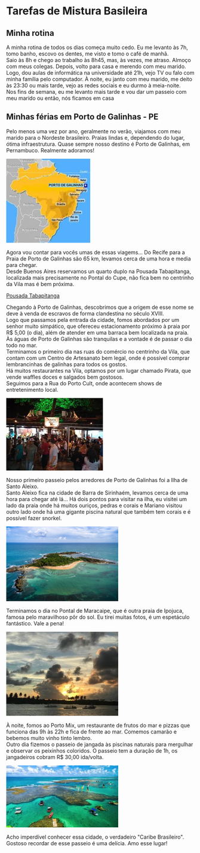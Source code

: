 # Tarefas de Mistura Basileira

## Minha rotina

A minha rotina de todos os dias começa muito cedo. Eu me levanto às 7h, tomo banho, escovo os dentes, me visto e tomo o café de manhã. \
Saio às 8h e chego ao trabalho às 8h45, mas, às vezes, me atraso. Almoço com meus colegas. Depois, volto para casa e merendo com meu marido. \
Logo, dou aulas de informática na universidade até 21h, vejo TV ou falo com minha família pelo computador. À noite, eu janto com meu marido, me deito às 23:30 ou mais tarde, vejo as redes sociais e eu durmo à meia-noite. \
Nos fins de semana, eu me levanto mais tarde e vou dar um passeio com meu marido ou então, nós ficamos em casa

## Minhas férias em Porto de Galinhas - PE

Pelo menos uma vez por ano, geralmente no verão, viajamos com meu marido para o Nordeste brasileiro. Praias lindas e, dependendo do lugar, ótima infraestrutura. Quase sempre nosso destino é Porto de Galinhas, em Pernambuco. Realmente adoramos!

![Mapa](../img/mapa.jpeg)

Agora vou contar para vocês umas de essas viagems...
Do Recife para a Praia de Porto de Galinhas são 65 km, levamos cerca de uma hora e media para chegar. \
Desde Buenos Aires reservamos un quarto duplo na Pousada Tabapitanga, localizada mais precisamente no Pontal do Cupe, não fica bem no centrinho da Vila mas é bem próxima.

[Pousada Tabapitanga](https://tabapitanga.com.br/)

Chegando à Porto de Galinhas, descobrimos que a origem de esse nome se deve à venda de escravos de forma clandestina no século XVIII. \
Logo que passamos pela entrada da cidade, fomos abordados por um senhor muito simpático, que ofereceu estacionamento próximo à praia por R$ 5,00 (o dia), além de atender em uma barraca bem localizada na praia. \
Às águas de Porto de Galinhas são tranquilas e a vontade é de passar o dia todo no mar. \
Terminamos o primeiro dia nas ruas do comércio no centrinho da Vila, que contam com um Centro de Artesanato bem legal, onde é possível comprar lembrancinhas de galinhas para todos os gostos. \
Há muitos restaurantes na Vila, optamos por um lugar chamado Pirata, que vende waffles doces e salgados bem gostosos. \
Seguimos para a Rua do Porto Cult, onde acontecem shows de entretenimento local.

![Restaurante Pirata](../img/pirata.jpeg)

Nosso primeiro passeio pelos arredores de Porto de Galinhas foi a Ilha de Santo Aleixo. \
Santo Aleixo fica na cidade de Barra de Sirinhaém, levamos cerca de uma hora para chegar até lá... Há dois pontos para visitar na ilha, eu visitei um lado da praia onde há muitos ouriços, pedras e corais e Mariano visitou outro lado onde há uma gigante piscina natural que também tem corais e é possível fazer snorkel.

![Ilha de Santo Aleixo](../img/aleixo.png)

Terminamos o dia no Pontal de Maracaipe, que é outra praia de Ipojuca, famosa pelo maravilhoso pôr do sol. Eu tirei muitas fotos, é um espetáculo fantástico. Vale a pena!

![Pontal de Maracaipe](../img/maracaipe.jpg)

À noite, fomos ao Porto Mix, um restaurante de frutos do mar e pizzas que funciona das 9h às 22h e fica de frente ao mar. Comemos camarão e bebemos muito vinho tinto lembro. \
Outro dia fizemos o passeio de jangada às piscinas naturais para mergulhar e observar os peixinhos coloridos. O passeio tem a duração de 1h, os jangadeiros cobram R$ 30,00 ida/volta.

![Piscinas naturais](../img/piscinas.jpg)

Acho imperdível conhecer essa cidade, o verdadeiro "Caribe Brasileiro". Gostoso recordar de esse passeio é uma delícia. Amo esse lugar!
